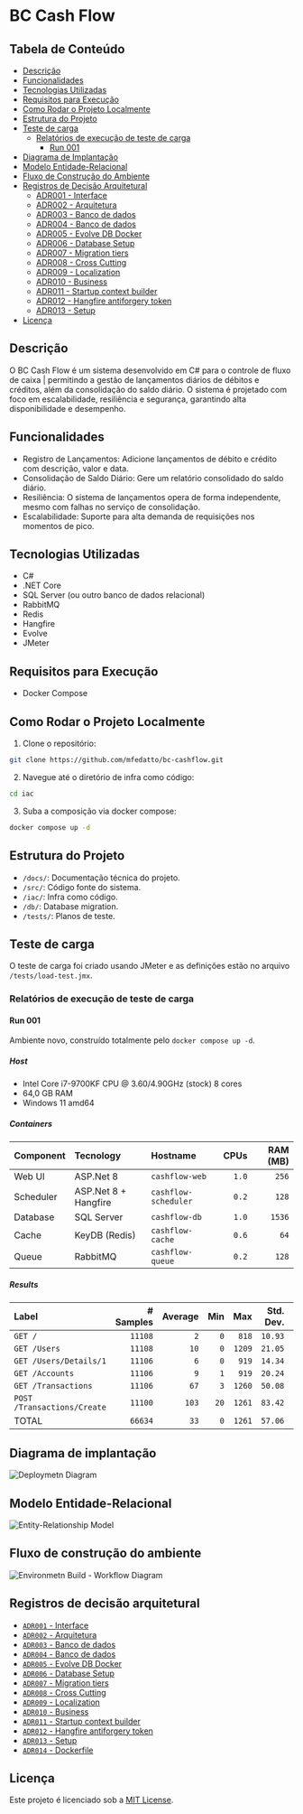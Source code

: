 # BC Cash Flow

## Tabela de Conteúdo

- [Descrição](#descrição)
- [Funcionalidades](#funcionalidades)
- [Tecnologias Utilizadas](#tecnologias-utilizadas)
- [Requisitos para Execução](#requisitos-para-execução)
- [Como Rodar o Projeto Localmente](#como-rodar-o-projeto-localmente)
- [Estrutura do Projeto](#estrutura-do-projeto)
- [Teste de carga](#teste-de-carga)
  - [Relatórios de execução de teste de carga](#relatórios-de-execução-de-teste-de-carga)
    - [Run 001](#run-001)
- [Diagrama de Implantação](#diagrama-de-implantação)
- [Modelo Entidade-Relacional](#modelo-entidade-relacional)
- [Fluxo de Construção do Ambiente](#fluxo-de-construção-do-ambiente)
- [Registros de Decisão Arquitetural](#registros-de-decisão-arquitetural)
  - [ADR001 - Interface](docs/adr/adr001-interface.md)
  - [ADR002 - Arquitetura](docs/adr/adr002-arquitetura.md)
  - [ADR003 - Banco de dados](docs/adr/adr003-banco-de-dados.md)
  - [ADR004 - Banco de dados](docs/adr/adr004-banco-de-dados.md)
  - [ADR005 - Evolve DB Docker](docs/adr/adr005-evolve-db-docker.md)
  - [ADR006 - Database Setup](docs/adr/adr006-database-setup.md)
  - [ADR007 - Migration tiers](docs/adr/adr007-migration-tiers.md)
  - [ADR008 - Cross Cutting](docs/adr/adr008-cross-cutting.md)
  - [ADR009 - Localization](docs/adr/adr009-localization.md)
  - [ADR010 - Business](docs/adr/adr010-business.md)
  - [ADR011 - Startup context builder](docs/adr/adr011-startup-context-builder.md)
  - [ADR012 - Hangfire antiforgery token](docs/adr/adr012-hangfire-antiforgery-token.md)
  - [ADR013 - Setup](docs/adr/adr013-setup.md)
- [Licença](#licença)

## Descrição

O BC Cash Flow é um sistema desenvolvido em C# para o controle de fluxo de caixa |  permitindo a gestão de lançamentos
diários de débitos e créditos, além da consolidação do saldo diário. O sistema é projetado com foco em escalabilidade,
resiliência e segurança, garantindo alta disponibilidade e desempenho.

## Funcionalidades

- Registro de Lançamentos: Adicione lançamentos de débito e crédito com descrição, valor e data.
- Consolidação de Saldo Diário: Gere um relatório consolidado do saldo diário.
- Resiliência: O sistema de lançamentos opera de forma independente, mesmo com falhas no serviço de consolidação.
- Escalabilidade: Suporte para alta demanda de requisições nos momentos de pico.

## Tecnologias Utilizadas

- C#
- .NET Core
- SQL Server (ou outro banco de dados relacional)
- RabbitMQ
- Redis
- Hangfire
- Evolve
- JMeter

## Requisitos para Execução

- Docker Compose

## Como Rodar o Projeto Localmente

1. Clone o repositório:

```bash
git clone https://github.com/mfedatto/bc-cashflow.git
```

2. Navegue até o diretório de infra como código:

```bash
cd iac
```

3. Suba a composição via docker compose:

```bash
docker compose up -d
```

## Estrutura do Projeto

- `/docs/`: Documentação técnica do projeto.
- `/src/`: Código fonte do sistema.
- `/iac/`: Infra como código.
- `/db/`: Database migration.
- `/tests/`: Planos de teste.

## Teste de carga

O teste de carga foi criado usando JMeter e as definições estão no arquivo `/tests/load-test.jmx`.

### Relatórios de execução de teste de carga

#### Run 001

Ambiente novo, construído totalmente pelo `docker compose up -d`.

##### Host

- Intel Core i7-9700KF CPU @ 3.60/4.90GHz (stock) 8 cores
- 64,0 GB RAM
- Windows 11 amd64

##### Containers

| Component | Tecnology            | Hostname             | CPUs  | RAM (MB) |
| :-------- | :------------------- | :------------------- | ----: | -------: |
| Web UI    | ASP.Net 8            | `cashflow-web`       | `1.0` |    `256` |
| Scheduler | ASP.Net 8 + Hangfire | `cashflow-scheduler` | `0.2` |    `128` |
| Database  | SQL Server           | `cashflow-db`        | `1.0` |   `1536` |
| Cache     | KeyDB (Redis)        | `cashflow-cache`     | `0.6` |     `64` |
| Queue     | RabbitMQ             | `cashflow-queue`     | `0.2` |    `128` |

##### Results

| Label                       | # Samples | Average | Min  | Max    | Std. Dev. | Error %  | Throughput | Received KB/sec | Sent KB/sec | Avg. Bytes |
| :-------------------------- | --------: | ------: | ---: | -----: | --------: | -------: | ---------: | --------------: | ----------: | ---------: |
| `GET /`                     |   `11108` |     `2` |  `0` |  `818` |   `10.93` | `0.000%` |  `5.88675` |         `17.95` |      `0.68` |   `3123.0` |
| `GET /Users`                |   `11108` |    `10` |  `0` | `1209` |   `21.05` | `0.000%` |  `5.88675` |         `20.33` |      `0.71` |   `3536.0` |
| `GET /Users/Details/1`      |   `11106` |     `6` |  `0` |  `919` |   `14.34` | `0.000%` |  `5.88598` |         `20.01` |      `0.77` |   `3481.0` |
| `GET /Accounts`             |   `11106` |     `9` |  `1` |  `919` |   `20.24` | `0.000%` |  `5.88596` |         `22.87` |      `0.73` |   `3978.6` |
| `GET /Transactions`         |   `11106` |    `67` |  `3` | `1260` |   `50.08` | `0.000%` |  `5.88564` |         `96.79` |      `0.75` |  `16840.2` |
| `POST /Transactions/Create` |   `11100` |   `103` | `20` | `1261` |   `83.42` | `0.000%` |  `5.88267` |         `97.50` |      `2.37` |  `16971.9` |
| TOTAL                       |   `66634` |    `33` |  `0` | `1261` |   `57.06` | `0.000%` | `35.31212` |        `275.44` |      `6.02` |   `7987.4` |

## Diagrama de implantação

![Deploymetn Diagram](docs/dd.png)

## Modelo Entidade-Relacional

![Entity-Relationship Model](docs/erm.png)

## Fluxo de construção do ambiente

![Environmetn Build - Workflow Diagram](docs/ebwd.png)

## Registros de decisão arquitetural

- [`ADR001` - Interface](docs/adr/adr001-interface.md)
- [`ADR002` - Arquitetura](docs/adr/adr002-arquitetura.md)
- [`ADR003` - Banco de dados](docs/adr/adr003-banco-de-dados.md)
- [`ADR004` - Banco de dados](docs/adr/adr004-banco-de-dados.md)
- [`ADR005` - Evolve DB Docker](docs/adr/adr005-evolve-db-docker.md)
- [`ADR006` - Database Setup](docs/adr/adr006-database-setup.md)
- [`ADR007` - Migration tiers](docs/adr/adr007-migration-tiers.md)
- [`ADR008` - Cross Cutting](docs/adr/adr008-cross-cutting.md)
- [`ADR009` - Localization](docs/adr/adr009-localization.md)
- [`ADR010` - Business](docs/adr/adr010-business.md)
- [`ADR011` - Startup context builder](docs/adr/adr011-startup-context-builder.md)
- [`ADR012` - Hangfire antiforgery token](docs/adr/adr012-hangfire-antiforgery-token.md)
- [`ADR013` - Setup](docs/adr/adr013-setup.md)
- [`ADR014` - Dockerfile](docs/adr/adr014-dockerfile.md)

## Licença

Este projeto é licenciado sob a [MIT License](LICENSE).

